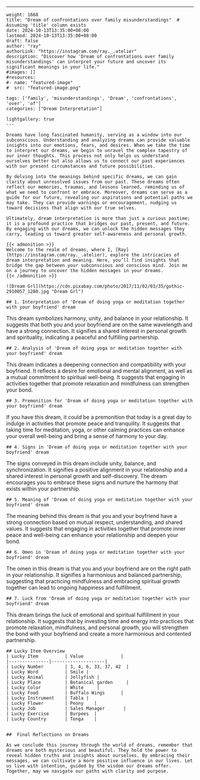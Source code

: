 ---
    weight: 1668
    title: "Dream of confrontations over family misunderstandings"  # Assuming 'title' column exists
    date: 2024-10-13T13:35:00+08:00
    lastmod: 2024-10-13T13:35:00+08:00
    draft: false
    author: "ray"
    authorLink: "https://instagram.com/ray._.atelier"
    description: "Discover how 'Dream of confrontations over family misunderstandings' can interpret your future and uncover its significant meanings in your life."
    #images: []
    #resources:
    #- name: "featured-image"
    #  src: "featured-image.png"
    
    tags: ['family', 'misunderstandings', 'Dream', 'confrontations', 'over', 'of']
    categories: ["Dream Interpretation"]
    
    lightgallery: true
    ---
    
    Dreams have long fascinated humanity, serving as a window into our subconscious. Understanding and analyzing dreams can provide valuable insights into our emotions, fears, and desires. When we take the time to interpret our dreams, we begin to unravel the complex tapestry of our inner thoughts. This process not only helps us understand ourselves better but also allows us to connect our past experiences with our present circumstances and future possibilities.
    
    By delving into the meanings behind specific dreams, we can gain clarity about unresolved issues from our past. These dreams often reflect our memories, traumas, and lessons learned, reminding us of what we need to confront or embrace. Moreover, dreams can serve as a guide for our future, revealing our aspirations and potential paths we may take. They can provide warnings or encouragement, nudging us toward decisions that align with our true selves.
    
    Ultimately, dream interpretation is more than just a curious pastime; it is a profound practice that bridges our past, present, and future. By engaging with our dreams, we can unlock the hidden messages they carry, leading us toward greater self-awareness and personal growth.
    
    {{< admonition >}}
    Welcome to the realm of dreams, where I, [Ray](https://instagram.com/ray._.atelier), explore the intricacies of dream interpretation and meaning. Here, you’ll find insights that bridge the gap between your subconscious and conscious mind. Join me on a journey to uncover the hidden messages in your dreams.
    {{< /admonition >}}
    
    ![Dream Grl](https://cdn.pixabay.com/photo/2017/11/02/03/35/gothic-2910057_1280.jpg "Dream Grl")
    
    ## 1. Interpretation of 'Dream of doing yoga or meditation together with your boyfriend' dream
    
This dream symbolizes harmony, unity, and balance in your relationship. It suggests that both you and your boyfriend are on the same wavelength and have a strong connection. It signifies a shared interest in personal growth and spirituality, indicating a peaceful and fulfilling partnership.
    
    ## 2. Analysis of 'Dream of doing yoga or meditation together with your boyfriend' dream
    
This dream indicates a deepening connection and compatibility with your boyfriend. It reflects a desire for emotional and mental alignment, as well as a mutual commitment to spiritual well-being. It suggests that engaging in activities together that promote relaxation and mindfulness can strengthen your bond.
    
    ## 3. Premonition for 'Dream of doing yoga or meditation together with your boyfriend' dream
    
If you have this dream, it could be a premonition that today is a great day to indulge in activities that promote peace and tranquility. It suggests that taking time for meditation, yoga, or other calming practices can enhance your overall well-being and bring a sense of harmony to your day.
    
    ## 4. Signs in 'Dream of doing yoga or meditation together with your boyfriend' dream
    
The signs conveyed in this dream include unity, balance, and synchronization. It signifies a positive alignment in your relationship and a shared interest in personal growth and self-discovery. The dream encourages you to embrace these signs and nurture the harmony that exists within your partnership.
    
    ## 5. Meaning of 'Dream of doing yoga or meditation together with your boyfriend' dream
    
The meaning behind this dream is that you and your boyfriend have a strong connection based on mutual respect, understanding, and shared values. It suggests that engaging in activities together that promote inner peace and well-being can enhance your relationship and deepen your bond.
    
    ## 6. Omen in 'Dream of doing yoga or meditation together with your boyfriend' dream
    
The omen in this dream is that you and your boyfriend are on the right path in your relationship. It signifies a harmonious and balanced partnership, suggesting that practicing mindfulness and embracing spiritual growth together can lead to ongoing happiness and fulfillment.
    
    ## 7. Luck from 'Dream of doing yoga or meditation together with your boyfriend' dream
    
This dream brings the luck of emotional and spiritual fulfillment in your relationship. It suggests that by investing time and energy into practices that promote relaxation, mindfulness, and personal growth, you will strengthen the bond with your boyfriend and create a more harmonious and contented partnership.
    
    ## Lucky Item Overview
    | Lucky Item          | Value              |
    |---------------|--------------------|
    | Lucky Number        | 3, 4, 6, 33, 37, 42  |
    | Lucky Word          | Smile |
    | Lucky Animal        | Jellyfish |
    | Lucky Place         | Botanical garden     |
    | Lucky Color         | White     |
    | Lucky Food          | Buffalo Wings      |
    | Lucky Instrument    | Tabla |
    | Lucky Flower        | Peony    |
    | Lucky Job           | Sales Manager       |
    | Lucky Exercise      | Burpees  |
    | Lucky Country       | Tonga    |
    
    
    ##  Final Reflections on Dreams
    
    As we conclude this journey through the world of dreams, remember that dreams are both mysterious and beautiful. They hold the power to reveal hidden truths and insights about ourselves. By embracing their messages, we can cultivate a more positive influence in our lives. Let us live with intention, guided by the wisdom our dreams offer. Together, may we navigate our paths with clarity and purpose.
    